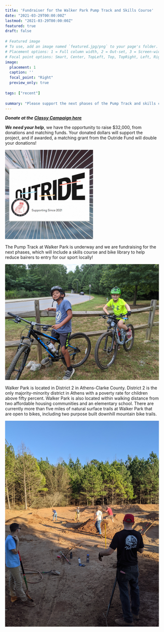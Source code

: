 ```yaml
---
title: 'Fundraiser for the Walker Park Pump Track and Skills Course'
date: "2021-03-29T00:00:00Z"
lastmod: "2021-03-29T00:00:00Z"
featured: true
draft: false

# Featured image
# To use, add an image named `featured.jpg/png` to your page's folder.
# Placement options: 1 = Full column width, 2 = Out-set, 3 = Screen-width
# Focal point options: Smart, Center, TopLeft, Top, TopRight, Left, Right, BottomLeft, Bottom, BottomRight
image:
  placement: 1
  caption: ''
  focal_point: "Right"
  preview_only: true
  
tags: ["recent"]

summary: "Please support the next phases of the Pump Track and skills course at Walker Park in Athens, GA ***Donate to the [Classy Campaign here](https://www.classy.org/fundraiser/3144109)***"
---
```


***Donate at the [Classy Campaign here](https://www.classy.org/fundraiser/3144109)***

***We need your help***, we have the opportunity to raise $32,000, from donations and matching funds. Your donated dollars will support the project, and if awarded, a matching grant from the Outride Fund will double your donations! 

[![Alt Text](featured.png)]("https://www.classy.org/fundraiser/3144109")

The Pump Track at Walker Park is underway and we are fundraising for the next phases, which will include a skills course and bike library to help reduce bairers to entry for our sport locally!

![](image2.jpg)

Walker Park is located in District 2 in Athens-Clarke County.  District 2 is the only majority-minority district in Athens with a poverty rate for children above fifty percent. Walker Park is also located within walking distance from two affordable housing communities and an elementary school.  There are currently more than five miles of natural surface trails at Walker Park that are open to bikes, including two purpose built downhill mountain bike trails.

![](image3.jpg)

